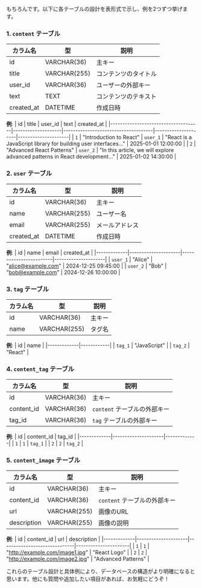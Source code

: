 もちろんです。以下に各テーブルの設計を表形式で示し、例を2つずつ挙げます。

### 1. `content` テーブル

| カラム名   | 型           | 説明                 |
| ---------- | ------------ | -------------------- |
| id         | VARCHAR(36)  | 主キー               |
| title      | VARCHAR(255) | コンテンツのタイトル |
| user_id    | VARCHAR(36)  | ユーザーの外部キー   |
| text       | TEXT         | コンテンツのテキスト |
| created_at | DATETIME     | 作成日時             |

**例**:
| id | title | user_id | text | created_at |
|-------------------------------------|--------------------|-------------------------------------|---------------------|---------------------|
| `1` | "Introduction to React" | `user_1` | "React is a JavaScript library for building user interfaces..." | 2025-01-01 12:00:00 |
| `2` | "Advanced React Patterns" | `user_2` | "In this article, we will explore advanced patterns in React development..." | 2025-01-02 14:30:00 |

### 2. `user` テーブル

| カラム名   | 型           | 説明           |
| ---------- | ------------ | -------------- |
| id         | VARCHAR(36)  | 主キー         |
| name       | VARCHAR(255) | ユーザー名     |
| email      | VARCHAR(255) | メールアドレス |
| created_at | DATETIME     | 作成日時       |

**例**:
| id | name | email | created_at |
|-------------|---------------------|------------------------|---------------------|
| `user_1` | "Alice" | "alice@example.com" | 2024-12-25 09:45:00 |
| `user_2` | "Bob" | "bob@example.com" | 2024-12-26 10:00:00 |

### 3. `tag` テーブル

| カラム名 | 型           | 説明   |
| -------- | ------------ | ------ |
| id       | VARCHAR(36)  | 主キー |
| name     | VARCHAR(255) | タグ名 |

**例**:
| id | name |
|-------------|------------|
| `tag_1` | "JavaScript" |
| `tag_2` | "React" |

### 4. `content_tag` テーブル

| カラム名   | 型          | 説明                         |
| ---------- | ----------- | ---------------------------- |
| id         | VARCHAR(36) | 主キー                       |
| content_id | VARCHAR(36) | `content` テーブルの外部キー |
| tag_id     | VARCHAR(36) | `tag` テーブルの外部キー     |

**例**:
| id | content_id | tag_id |
|-------------|---------------------|-------------|
| `1` | `1` | `tag_1` |
| `2` | `2` | `tag_2` |

### 5. `content_image` テーブル

| カラム名    | 型           | 説明                         |
| ----------- | ------------ | ---------------------------- |
| id          | VARCHAR(36)  | 主キー                       |
| content_id  | VARCHAR(36)  | `content` テーブルの外部キー |
| url         | VARCHAR(255) | 画像のURL                    |
| description | VARCHAR(255) | 画像の説明                   |

**例**:
| id | content_id | url | description |
|-------------|---------------------|------------------------------|----------------------|
| `1` | `1` | "http://example.com/image1.jpg" | "React Logo" |
| `2` | `2` | "http://example.com/image2.jpg" | "Advanced Patterns" |

これらのテーブル設計と具体例により、データベースの構造がより明確になると思います。他にも質問や追加したい項目があれば、お気軽にどうぞ！
